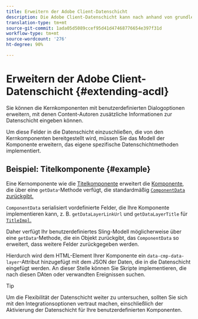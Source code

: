 ```yaml
---
title: Erweitern der Adobe Client-Datenschicht
description: Die Adobe Client-Datenschicht kann nach anhand von grundlegenden Mustern erweitert werden
translation-type: tm+mt
source-git-commit: 1ada05d5089ccef95d41d47468776654e397f31d
workflow-type: tm+mt
source-wordcount: '276'
ht-degree: 90%

---
```



# Erweitern der Adobe Client-Datenschicht {#extending-acdl}

Sie können die Kernkomponenten mit benutzerdefinierten Dialogoptionen erweitern, mit denen Content-Autoren zusätzliche Informationen zur Datenschicht eingeben können.

Um diese Felder in die Datenschicht einzuschließen, die von den Kernkomponenten bereitgestellt wird, müssen Sie das Modell der Komponente erweitern, das eigene spezifische Datenschichtmethoden implementiert.

## Beispiel: Titelkomponente {#example}

Eine Kernomponente wie die [Titelkomponente](https://github.com/adobe/aem-core-wcm-components/blob/master/bundles/core/src/main/java/com/adobe/cq/wcm/core/components/models/Title.java) erweitert die [Komponente](https://github.com/adobe/aem-core-wcm-components/blob/master/bundles/core/src/main/java/com/adobe/cq/wcm/core/components/models/Title.java), die über eine `getData`-Methode verfügt, die standardmäßig [`ComponentData` zurückgibt.](https://github.com/adobe/aem-core-wcm-components/blob/master/bundles/core/src/main/java/com/adobe/cq/wcm/core/components/models/datalayer/ComponentData.java)

`ComponentData` serialisiert vordefinierte Felder, die Ihre Komponente implementieren kann, z. B. `getDataLayerLinkUrl` und `getDataLayerTitle` für [`TitleImpl`.](https://github.com/adobe/aem-core-wcm-components/blob/master/bundles/core/src/main/java/com/adobe/cq/wcm/core/components/internal/models/v1/TitleImpl.java)

Daher verfügt Ihr benutzerdefiniertes Sling-Modell möglicherweise über eine `getData`-Methode, die ein Objekt zurückgibt, das `ComponentData` so erweitert, dass weitere Felder zurückgegeben werden.

Hierdurch wird dem HTML-Element Ihrer Komponente ein `data-cmp-data-layer`-Attribut hinzugefügt mit dem JSON der Daten, die in die Datenschicht eingefügt werden. An dieser Stelle können Sie Skripte implementieren, die nach diesen DAten oder verwandten Ereignissen suchen.

>[!TIP]
>
>Um die Flexibilität der Datenschicht weiter zu untersuchen, sollten Sie sich mit den Integrationsoptionen vertraut machen, einschließlich der Aktivierung der Datenschicht für Ihre benutzerdefinierten Komponenten.

